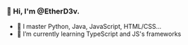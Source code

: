 ### 👋 Hi, I'm @EtherD3v. 

- 🎯 I master Python, Java, JavaScript, HTML/CSS...
- 🌱 I’m currently learning TypeScript and JS's frameworks


<!--
**EtherD3v/EtherD3v** is a ✨ _special_ ✨ repository because its `README.md` (this file) appears on your GitHub profile.

Here are some ideas to get you - 🔭 I’m currently working on ...
- 🌱 I’m currently learning ...
- 👯 I’m looking to collaborate on ...
- 🤔 I’m looking for help with ...
- 💬 Ask me about ...
- 📫 How to reach me: ...
- 😄 Pronouns: ...
- ⚡ Fun fact: ...
-->
